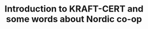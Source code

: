 ---
title: Introduction to KRAFT-CERT and some words about Nordic co-op
permalink: "/program/presentations/lars-erik-smevold/"
layout: presentation
speaker:
- name: Lars Erik Smevold
  role: Senior Security Analyst
  work: kraftCERT
  image: lars-erik-smevold
id: presentation
---